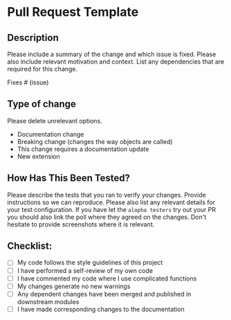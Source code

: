 # Pull Request Template

## Description

Please include a summary of the change and which issue is fixed. Please also include relevant motivation and context. List any dependencies that are required for this change.

Fixes # (issue)

## Type of change

Please delete unrelevant options.
- Documentation change
- Breaking change (changes the way objects are called)
- This change requires a documentation update
- New extension

## How Has This Been Tested?

Please describe the tests that you ran to verify your changes. Provide instructions so we can reproduce. Please also list any relevant details for your test configuration. If you have let the `alopha testers` try out your PR you should also link the poll where they agreed on the changes. Don't hesitate to provide screenshots where it is relevant.


## Checklist:

- [ ] My code follows the style guidelines of this project
- [ ] I have performed a self-review of my own code
- [ ] I have commented my code where I use complicated functions
- [ ] My changes generate no new warnings
- [ ] Any dependent changes have been merged and published in downstream modules
- [ ] I have made corresponding changes to the documentation
